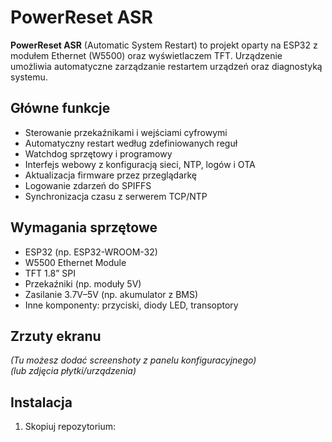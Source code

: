 # PowerReset ASR

**PowerReset ASR** (Automatic System Restart) to projekt oparty na ESP32 z modułem Ethernet (W5500) oraz wyświetlaczem TFT. Urządzenie umożliwia automatyczne zarządzanie restartem urządzeń oraz diagnostyką systemu.

## Główne funkcje

- Sterowanie przekaźnikami i wejściami cyfrowymi
- Automatyczny restart według zdefiniowanych reguł
- Watchdog sprzętowy i programowy
- Interfejs webowy z konfiguracją sieci, NTP, logów i OTA
- Aktualizacja firmware przez przeglądarkę
- Logowanie zdarzeń do SPIFFS
- Synchronizacja czasu z serwerem TCP/NTP

## Wymagania sprzętowe

- ESP32 (np. ESP32-WROOM-32)
- W5500 Ethernet Module
- TFT 1.8” SPI
- Przekaźniki (np. moduły 5V)
- Zasilanie 3.7V–5V (np. akumulator z BMS)
- Inne komponenty: przyciski, diody LED, transoptory

## Zrzuty ekranu

_(Tu możesz dodać screenshoty z panelu konfiguracyjnego)_  
_(lub zdjęcia płytki/urządzenia)_

## Instalacja

1. Skopiuj repozytorium:
